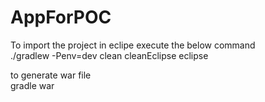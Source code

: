 # AppForPOC
To import the project in eclipe execute the below command </br>
./gradlew -Penv=dev clean cleanEclipse eclipse

to generate war file </br>
gradle war

